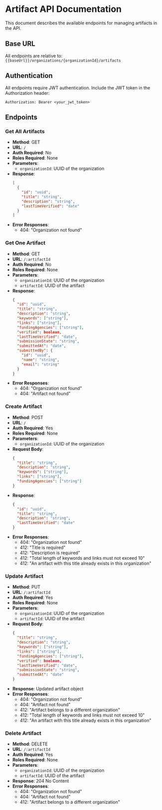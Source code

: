 # Artifact API Documentation

This document describes the available endpoints for managing artifacts in the API.

## Base URL

All endpoints are relative to: `{{baseUrl}}/organizations/{organizationId}/artifacts`

## Authentication

All endpoints require JWT authentication. Include the JWT token in the Authorization header:
```
Authorization: Bearer <your_jwt_token>
```

## Endpoints

### Get All Artifacts
- **Method**: GET
- **URL**: `/`
- **Auth Required**: No
- **Roles Required**: None
- **Parameters**:
  - `organizationId`: UUID of the organization
- **Response**: 
  ```json
  [
    {
      "id": "uuid",
      "title": "string",
      "description": "string",
      "lastTimeVerified": "date"
    }
  ]
  ```
- **Error Responses**:
  - 404: "Organization not found"

### Get One Artifact
- **Method**: GET
- **URL**: `/:artifactId`
- **Auth Required**: No
- **Roles Required**: None
- **Parameters**: 
  - `organizationId`: UUID of the organization
  - `artifactId`: UUID of the artifact
- **Response**: 
  ```json
  {
    "id": "uuid",
    "title": "string",
    "description": "string",
    "keywords": ["string"],
    "links": ["string"],
    "fundingAgencies": ["string"],
    "verified": boolean,
    "lastTimeVerified": "date",
    "submissionState": "string",
    "submittedAt": "date",
    "submittedBy": {
      "id": "uuid",
      "name": "string",
      "email": "string"
    }
  }
  ```
- **Error Responses**:
  - 404: "Organization not found"
  - 404: "Artifact not found"

### Create Artifact
- **Method**: POST
- **URL**: `/`
- **Auth Required**: Yes
- **Roles Required**: None
- **Parameters**:
  - `organizationId`: UUID of the organization
- **Request Body**:
  ```json
  {
    "title": "string",
    "description": "string",
    "keywords": ["string"],
    "links": ["string"],
    "fundingAgencies": ["string"]
  }
  ```
- **Response**: 
  ```json
  {
    "id": "uuid",
    "title": "string",
    "description": "string",
    "lastTimeVerified": "date"
  }
  ```
- **Error Responses**:
  - 404: "Organization not found"
  - 412: "Title is required"
  - 412: "Description is required"
  - 412: "Total length of keywords and links must not exceed 10"
  - 412: "An artifact with this title already exists in this organization"

### Update Artifact
- **Method**: PUT
- **URL**: `/:artifactId`
- **Auth Required**: Yes
- **Roles Required**: None
- **Parameters**: 
  - `organizationId`: UUID of the organization
  - `artifactId`: UUID of the artifact
- **Request Body**:
  ```json
  {
    "title": "string",
    "description": "string",
    "keywords": ["string"],
    "links": ["string"],
    "fundingAgencies": ["string"],
    "verified": boolean,
    "lastTimeVerified": "date",
    "submissionState": "string",
    "submittedAt": "date"
  }
  ```
- **Response**: Updated artifact object
- **Error Responses**:
  - 404: "Organization not found"
  - 404: "Artifact not found"
  - 412: "Artifact belongs to a different organization"
  - 412: "Total length of keywords and links must not exceed 10"
  - 412: "An artifact with this title already exists in this organization"

### Delete Artifact
- **Method**: DELETE
- **URL**: `/:artifactId`
- **Auth Required**: Yes
- **Roles Required**: None
- **Parameters**: 
  - `organizationId`: UUID of the organization
  - `artifactId`: UUID of the artifact
- **Response**: 204 No Content
- **Error Responses**:
  - 404: "Organization not found"
  - 404: "Artifact not found"
  - 412: "Artifact belongs to a different organization" 

